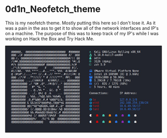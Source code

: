 # 0d1n_Neofetch_theme
This is my neofetch theme. Mostly putting this here so I don't lose it. As it was a pain in the ass to get it to show all of the network interfaces and IP's on a machine. The purpose of this was to keep track of my IP's while I was working on Hack the Box and Try Hack Me.

![alt text](https://github.com/c0d30d1n/0d1n_Neofetch_theme/blob/main/neofetch.jpg?raw=true)
